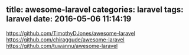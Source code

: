 title: awesome-laravel
categories: laravel
tags: laravel
date: 2016-05-06 11:14:19
---




https://github.com/TimothyDJones/awesome-laravel
https://github.com/chiraggude/awesome-laravel
https://github.com/tuwannu/awesome-laravel
